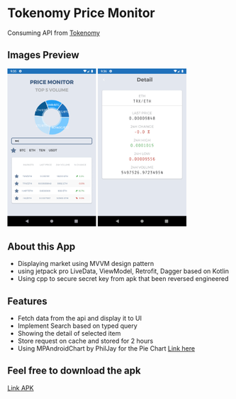 # Tokenomy Price Monitor
Consuming API from <a href ="https://exchange.tokenomy.com/api/summaries" target="_blank"> Tokenomy </a>

<h2> Images Preview </h2>

<p float="left">
<img src="images/home.png" width=200/>
<img src="images/detail.png" width=200/>
</p>
  


<h2> About this App </h2>
<p>
<ul>
  <li> Displaying market using MVVM design pattern</li>
  <li> using jetpack pro LiveData, ViewModel, Retrofit, Dagger based on Kotlin</li> 
  <li> Using cpp to secure secret key from apk that been reversed engineered</li> 
</ul>
<p>
  
  <h2> Features </h2>
<p>
<ul>
  <li> Fetch data from the api and display it to UI</li>
  <li> Implement Search based on typed query</li> 
  <li> Showing the detail of selected item</li>
  <li> Store request on cache and stored for 2 hours</li> 
  <li> Using MPAndroidChart by PhilJay for the Pie Chart <a href ="https://github.com/PhilJay/MPAndroidChart">Link here</a></li>
</ul>
<p>


<h2> Feel free to download the apk </h2>  <a href ="https://drive.google.com/open?id=1XgJ_riT_eoDVaW08sg60WSxSsHeHA8g-">Link APK</a>
<p><p>

